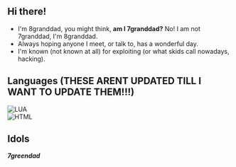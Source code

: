 ## Hi there!
- I'm 8granddad, you might think, **am I 7granddad?** No! I am not 7granddad, I'm 8granddad.
- Always hoping anyone I meet, or talk to, has a wonderful day.
- I'm known (not known at all) for exploiting (or what skids call nowadays, hacking).

## Languages (THESE ARENT UPDATED TILL I WANT TO UPDATE THEM!!!)
![LUA](https://img.shields.io/badge/LUA-70%25-396498)  
![HTML](https://img.shields.io/badge/HTML-55%25-396298)

## Idols
***7greendad***
